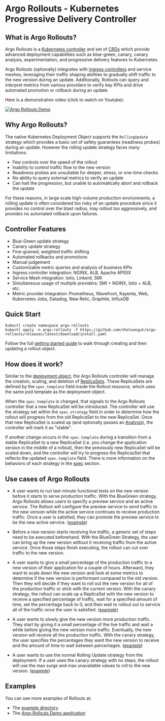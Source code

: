 # Argo Rollouts - Kubernetes Progressive Delivery Controller

## What is Argo Rollouts?
Argo Rollouts is a [Kubernetes controller](https://kubernetes.io/docs/concepts/architecture/controller/) and set of [CRDs](https://kubernetes.io/docs/concepts/extend-kubernetes/api-extension/custom-resources/) which provide advanced deployment capabilities such as blue-green, canary, canary analysis, experimentation, and progressive delivery features to Kubernetes.

Argo Rollouts (optionally) integrates with [ingress controllers](https://kubernetes.io/docs/concepts/services-networking/ingress/) and service meshes, leveraging their traffic shaping abilities to gradually shift traffic to the new version during an update. Additionally, Rollouts can query and interpret metrics from various providers to verify key KPIs and drive automated promotion or rollback during an update.

Here is a demonstration video (click to watch on Youtube):

[![Argo Rollouts Demo](https://img.youtube.com/vi/hIL0E2gLkf8/0.jpg)](https://youtu.be/hIL0E2gLkf8)

## Why Argo Rollouts?
The native Kubernetes Deployment Object supports the `RollingUpdate` strategy which provides a basic set of safety guarantees (readiness probes) during an update. However the rolling update strategy faces many limitations:

* Few controls over the speed of the rollout
* Inability to control traffic flow to the new version
* Readiness probes are unsuitable for deeper, stress, or one-time checks
* No ability to query external metrics to verify an update
* Can halt the progression, but unable to automatically abort and rollback the update

For these reasons, in large scale high-volume production environments, a rolling update is often considered too risky of an update procedure since it provides no control over the blast radius, may rollout too aggressively, and provides no automated rollback upon failures.

## Controller Features
* Blue-Green update strategy
* Canary update strategy
* Fine-grained, weighted traffic shifting
* Automated rollbacks and promotions
* Manual judgement
* Customizable metric queries and analysis of business KPIs
* Ingress controller integration: NGINX, ALB, Apache APISIX
* Service Mesh integration: Istio, Linkerd, SMI
* Simultaneous usage of multiple providers: SMI + NGINX, Istio + ALB, etc.
* Metric provider integration: Prometheus, Wavefront, Kayenta, Web, Kubernetes Jobs, Datadog, New Relic, Graphite, InfluxDB

## Quick Start

```
kubectl create namespace argo-rollouts
kubectl apply -n argo-rollouts -f https://github.com/nholuongut/argo-rollouts/releases/latest/download/install.yaml
```

Follow the full [getting started guide](getting-started.md) to walk through creating and then updating a rollout object.

## How does it work?
Similar to the [deployment object](https://kubernetes.io/docs/concepts/workloads/controllers/deployment/), the Argo Rollouts controller will manage the creation, scaling, and deletion of [ReplicaSets](https://kubernetes.io/docs/concepts/workloads/controllers/replicaset/). These ReplicaSets are defined by the `spec.template` field inside the Rollout resource, which uses the same pod template as the deployment object.

When the `spec.template` is changed, that signals to the Argo Rollouts controller that a new ReplicaSet will be introduced. The controller will use the strategy set within the `spec.strategy` field in order to determine how the rollout will progress from the old ReplicaSet to the new ReplicaSet. Once that new ReplicaSet is scaled up (and optionally passes an [Analysis](features/analysis/)), the controller will mark it as "stable".

If another change occurs in the `spec.template` during a transition from a stable ReplicaSet to a new ReplicaSet (i.e. you change the application version in the middle of a rollout), then the previously new ReplicaSet will be scaled down, and the controller will try to progress the ReplicasSet that reflects the updated `spec.template` field. There is more information on the behaviors of each strategy in the [spec](features/specification/) section.

## Use cases of Argo Rollouts

- A user wants to run last-minute functional tests on the new version before it starts to serve production traffic. With the BlueGreen strategy, Argo Rollouts allows users to specify a preview service and an active service. The Rollout will configure the preview service to send traffic to the new version while the active service continues to receive production traffic. Once a user is satisfied, they can promote the preview service to be the new active service. ([example](https://github.com/nholuongut/argo-rollouts/blob/main/examples/rollout-bluegreen.yaml))

- Before a new version starts receiving live traffic, a generic set of steps need to be executed beforehand. With the BlueGreen Strategy, the user can bring up the new version without it receiving traffic from the active service. Once those steps finish executing, the rollout can cut over traffic to the new version.

- A user wants to give a small percentage of the production traffic to a new version of their application for a couple of hours. Afterward, they want to scale down the new version and look at some metrics to determine if the new version is performant compared to the old version. Then they will decide if they want to roll out the new version for all of the production traffic or stick with the current version. With the canary strategy, the rollout can scale up a ReplicaSet with the new version to receive a specified percentage of traffic, wait for a specified amount of time, set the percentage back to 0, and then wait to rollout out to service all of the traffic once the user is satisfied. ([example](https://github.com/nholuongut/argo-rollouts/blob/main/examples/rollout-analysis-step.yaml))

- A user wants to slowly give the new version more production traffic. They start by giving it a small percentage of the live traffic and wait a while before giving the new version more traffic. Eventually, the new version will receive all the production traffic. With the canary strategy, the user specifies the percentages they want the new version to receive and the amount of time to wait between percentages. ([example](https://github.com/nholuongut/argo-rollouts/blob/main/examples/rollout-canary.yaml))

- A user wants to use the normal Rolling Update strategy from the deployment. If a user uses the canary strategy with no steps, the rollout will use the max surge and max unavailable values to roll to the new version. ([example](https://github.com/nholuongut/argo-rollouts/blob/main/examples/rollout-rolling-update.yaml))

## Examples

You can see more examples of Rollouts at:

 * The [example directory](https://github.com/nholuongut/argo-rollouts/tree/main/examples)
 * The [Argo Rollouts Demo application](https://github.com/argoproj/rollouts-demo)
